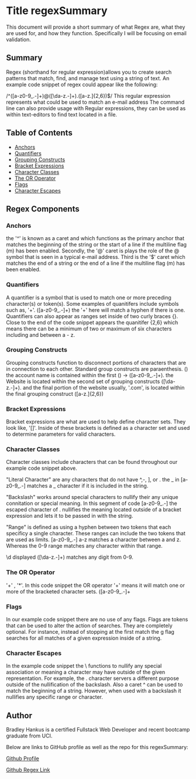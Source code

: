 # Title regexSummary

This document will provide a short summary of what Regex are, what they are used for, and how they function. Specifically I will be focusing on email validation.

## Summary
Regex (shorthand for regular expression)allows you to create search patterns that match, find, and manage text using a string of text. An example code snippet of regex could appear like the following:

/^([a-z0-9_\.-]+)@([\da-z\.-]+)\.([a-z\.]{2,6})$/
This regular expression represents what could be used to match an e-mail address
The command line can also provide usage with Regular expressions, they can be used as within text-editors to find text located in a file.
## Table of Contents

- [Anchors](#anchors)
- [Quantifiers](#quantifiers)
- [Grouping Constructs](#grouping-constructs)
- [Bracket Expressions](#bracket-expressions)
- [Character Classes](#character-classes)
- [The OR Operator](#the-or-operator)
- [Flags](#flags)
- [Character Escapes](#character-escapes)

## Regex Components

### Anchors

the '^' is known as a caret and which functions as the primary anchor that matches the beginning of the string or the start of a line if the multiline flag (m) has been enabled. Secondly, the '@' caret is plays the role of  the @ symbol that is seen in a typical e-mail address. Third is the '$' caret which matches the end of a string or the end of a line if the multiline flag (m) has been enabled.


### Quantifiers

A quantifier is a symbol that is used to match one or more preceding character(s) or token(s). Some examples of quanitifers include symbols such as, '+'. ([a-z0-9_\.-]+) the '+' here will match a hyphen if there is one. Quantifiers can also appear as ranges set inside of two curly braces {}. Close to the end of the code snippet appears the quanitifer {2,6} which means there can be a minimum of two or maximum of six characters including and between a - z.

### Grouping Constructs

Grouping constructs function to disconnect portions of characters that are in connection to each other. Standard group constructs are paraenthesis. () the account name is contained within the first () -> ([a-z0-9_\.-]+). the Website is located within the second set of grouping constructs ([\da-z\.-]+). and the final portion of the website usually, '.com', is located within the final grouping construct ([a-z\.]{2,6})

### Bracket Expressions

Bracket expressions are what are used to help define character sets. They look like, '[]'. Inside of these brackets is defined as a character set and used to determine parameters for valid characters.

### Character Classes

Character classes include characters that can be found throughout our example code snippet above.

"Literal Character" are any characters that do not have ^,-, ], or \. the _ in [a-z0-9_\.-] matches a _ character if it is included in the string.

"Backslash" works around special characters to nullify their any unique connitation or special meaning. In this segment of code [a-z0-9_\.-] the escaped character of . nullifies the meaning located outside of a bracket expression and lets it to be passed in with the string.

"Range" is defined as using a hyphen between two tokens that each specificy a single character. These ranges can include the two tokens that are used as limits. [a-z0-9_\.-] a-z matches a character between a and z. Whereas the 0-9 range matches any character within that range.

\d displayed ([\da-z\.-]+) matches any digit from 0-9.

### The OR Operator

'+' , '*'. In this code snippet the OR operator '+' means it will match one or more of the bracketed character sets. ([a-z0-9_\.-]+

### Flags

In our example code snippet there are no use of any flags. Flags are tokens that can be used to alter the action of searches. They are completely optional. For instance, instead of stopping at the first match the g flag searches for all matches of a given expression inside of a string.

### Character Escapes

In the example code snippet the \ functions to nullify any special association or meaning a character may have outside of the given representation. For example, the . character servers a different purpose outside of the nullification of the backslash. Also a caret ^ can be used to match the beginning of a string. However, when used with a backslash it nullifies any specific range or character.

## Author

Bradley Hankus is a certified Fullstack Web Developer and recent bootcamp graduate from UCI.

Below are links to GitHub profile as well as the repo for this regexSummary:

[Github Profile](https://github.com/bradleyjosephh)

[Github Regex Link](https://github.com/bradleyjosephh/regexSummary)